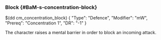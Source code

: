 ### Block  {#BaM-s-concentration-block}


$(dd cm_concentration_block)
{ "Type": "Defence",
	"Modifier": "mW",
	"Prereq": "Concentration 1",
	"DR": "-1"
}

The character raises a mental barrier in order to block an incoming attack.


